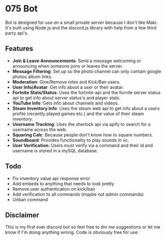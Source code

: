 # 075 Bot

Bot is designed for use on a small private server because I don't like Maki. It's built using Node.js and the discord.js library with help from a few third party api's.

## Features

- **Join & Leave Announcements**: Send a message welcoming or announcing when someone joins or leaves the server.
- **Message Filtering**: Set up so the photo channel can only contain google photos album links.
- **Moderation**: Give/Remove roles and Kick/Ban users.
- **User Info/Avatar**: Get info about a user or their avatar.
- **Fortnite Stats/Status**: Uses the fortnite-api and the fornite server status api to get info about server status's and player stats.
- **YouTube Info**: Gets info about channels and videos.
- **Steam Inventory Info**: Uses the steam web api to get info about a users profile (recently played games etc.) and the value of their steam inventory.
- **Username Tracking**: Uses the sherlock api via apify to search for a username across the web.
- **Squaring Calc**: Because people don't know how to square numbers.
- **Soundboard**: Provides functionality to play sounds in vc.
- **User Verification**: Users must verify via a command and their id and username is stored in a mySQL database.

## Todo

- Fix inventory value api response error
- Add embeds to anything that needs to look pretty
- Remove user authentication on kick/ban
- Add verification to all commands (maybe not admin commands)
- Unban command

## Disclaimer

This is my first ever discord bot so feel free to dm me suggestions or let me know if I'm doing anything wrong.
Code is obviously free for use.
